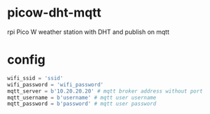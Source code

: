 # picow-dht-mqtt
rpi Pico W weather station with DHT and publish on mqtt

# config

```python
wifi_ssid = 'ssid'
wifi_password = 'wifi_password'
mqtt_server = b'10.20.20.20' # mqtt broker address without port
mqtt_username = b'username' # mqtt user username
mqtt_password = b'password' # mqtt user password 
```
